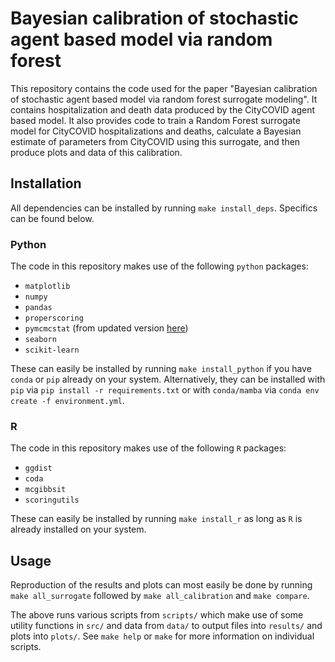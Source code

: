 # Bayesian calibration of stochastic agent based model via random forest

This repository contains the code used for the paper "Bayesian calibration of stochastic agent based model via random forest surrogate modeling".
It contains hospitalization and death data produced by the CityCOVID agent based model.
It also provides code to train a Random Forest surrogate model for CityCOVID hospitalizations and deaths, calculate a Bayesian estimate of parameters from CityCOVID using this surrogate, and then produce plots and data of this calibration.

## Installation
All dependencies can be installed by running `make install_deps`.
Specifics can be found below.

### Python
The code in this repository makes use of the following `python` packages:
- `matplotlib`
- `numpy`
- `pandas`
- `properscoring`
- `pymcmcstat` (from updated version [here](https://github.com/cnrrobertson/pymcmcstat))
- `seaborn`
- `scikit-learn`

These can easily be installed by running `make install_python` if you have `conda` or `pip` already on your system.
Alternatively, they can be installed with `pip` via `pip install -r requirements.txt` or with `conda/mamba` via `conda env create -f environment.yml`.

### R
The code in this repository makes use of the following `R` packages:
- `ggdist`
- `coda`
- `mcgibbsit`
- `scoringutils`

These can easily be installed by running `make install_r` as long as `R` is already installed on your system.

## Usage
Reproduction of the results and plots can most easily be done by running `make all_surrogate` followed by `make all_calibration` and `make compare`.

The above runs various scripts from `scripts/` which make use of some utility functions in `src/` and data from `data/` to output files into `results/` and plots into `plots/`.
See `make help` or `make` for more information on individual scripts.
